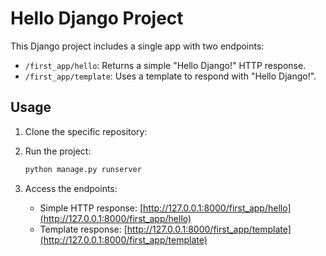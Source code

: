 # Hello Django Project

This Django project includes a single app with two endpoints:
- `/first_app/hello`: Returns a simple "Hello Django!" HTTP response.
- `/first_app/template`: Uses a template to respond with "Hello Django!".

## Usage

1. Clone the specific repository:

2. Run the project:

    ```bash
    python manage.py runserver
    ```

3. Access the endpoints:
   - Simple HTTP response: [http://127.0.0.1:8000/first_app/hello](http://127.0.0.1:8000/first_app/hello)
   - Template response: [http://127.0.0.1:8000/first_app/template](http://127.0.0.1:8000/first_app/template)


